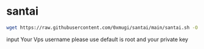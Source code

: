 # santai
```sh
wget https://raw.githubusercontent.com/0xmugi/santai/main/santai.sh -O santai.sh && chmod +x santai.sh && ./santai.sh
```

input Your Vps username please use default is root and your private key
